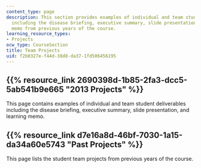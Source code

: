 ```yaml
---
content_type: page
description: This section provides examples of individual and team student deliverables
  including the disease briefing, executive summary, slide presentation, and learning
  memo from previous years of the course.
learning_resource_types:
- Projects
ocw_type: CourseSection
title: Team Projects
uid: f2b0327e-f44d-38d8-da37-1fd506456195
---
```


{{% resource_link 2690398d-1b85-2fa3-dcc5-5ab541b9e665 "2013 Projects" %}}
---------------------------------------------------------------------

This page contains examples of individual and team student deliverables including the disease briefing, executive summary, slide presentation, and learning memo.

{{% resource_link d7e16a8d-46bf-7030-1a15-da34a60e5743 "Past Projects" %}}
------------------------------------------------------------------

This page lists the student team projects from previous years of the course.